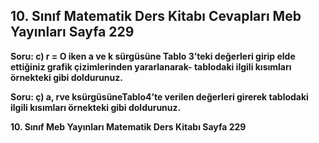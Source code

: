 ## 10. Sınıf Matematik Ders Kitabı Cevapları Meb Yayınları Sayfa 229

**Soru: c) r = O iken a ve k sürgüsüne Tablo 3’teki değerleri girip elde ettiğiniz grafik çizimlerinden yararlanarak- tablodaki ilgili kısımları örnekteki gibi doldurunuz.**

**Soru: ç) a, rve ksürgüsüneTablo4’te verilen değerleri girerek tablodaki ilgili kısımları örnekteki gibi doldurunuz.**

**10. Sınıf Meb Yayınları Matematik Ders Kitabı Sayfa 229**